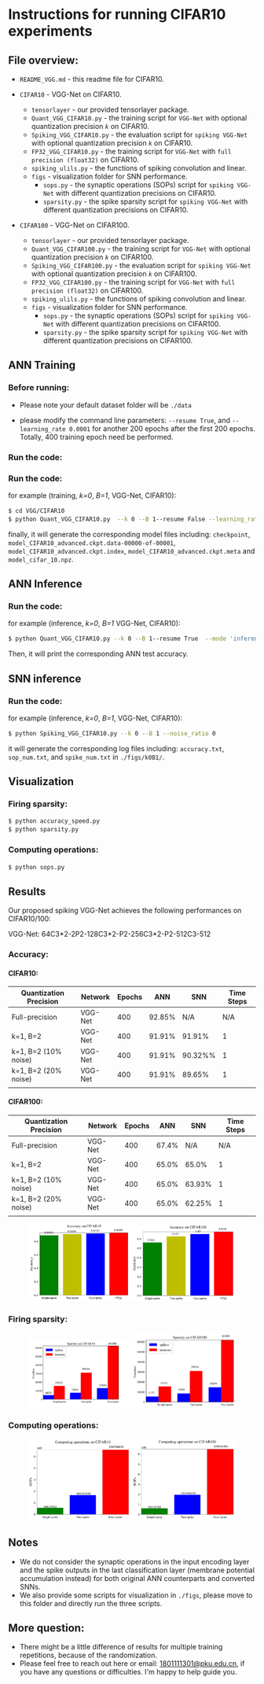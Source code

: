 # Instructions for running CIFAR10 experiments



## File overview:

- `README_VGG.md` - this readme file for CIFAR10.<br>

- `CIFAR10` - VGG-Net on CIFAR10.<br>
  - `tensorlayer` - our provided tensorlayer package.<br>
  - `Quant_VGG_CIFAR10.py` - the training script for `VGG-Net` with optional quantization precision *`k`* on CIFAR10.<br>
  - `Spiking_VGG_CIFAR10.py` - the evaluation script for `spiking VGG-Net` with optional quantization precision *`k`* on CIFAR10.<br>
  - `FP32_VGG_CIFAR10.py` - the training script for `VGG-Net` with `full precision (float32)` on CIFAR10.<br>
  - `spiking_ulils.py` - the functions of spiking convolution and linear.<br>
  - `figs` - visualization folder for SNN performance.<br>
    - `sops.py` - the synaptic operations (SOPs) script for `spiking VGG-Net` with different quantization precisions on CIFAR10.
    - `sparsity.py` - the spike sparsity script for `spiking VGG-Net` with different quantization precisions on CIFAR10.<br>


- `CIFAR100` - VGG-Net on CIFAR100.<br>
  - `tensorlayer` - our provided tensorlayer package.<br>
  - `Quant_VGG_CIFAR100.py` - the training script for `VGG-Net` with optional quantization precision *`k`* on CIFAR100.<br>
  - `Spiking_VGG_CIFAR100.py` - the evaluation script for `spiking VGG-Net` with optional quantization precision *`k`* on CIFAR100.<br>
  - `FP32_VGG_CIFAR100.py` - the training script for `VGG-Net` with `full precision (float32)` on CIFAR100.<br> 
  - `spiking_ulils.py` - the functions of spiking convolution and linear.<br>
  - `figs` - visualization folder for SNN performance.<br>
    - `sops.py` - the synaptic operations (SOPs) script for `spiking VGG-Net` with different quantization precisions on CIFAR100.
    - `sparsity.py` - the spike sparsity script for `spiking VGG-Net` with different quantization precisions on CIFAR100.<br>

## ANN Training
### **Before running**:
* Please note your default dataset folder will be `./data`

* please modify the command line parameters: `--resume True`, and `--learning_rate 0.0001` for another 200 epochs after the first 200 epochs. Totally, 400 training epoch need be performed.  

### **Run the code**:
### **Run the code**:
for example (training, *k=0*, *B=1*, VGG-Net, CIFAR10):
```sh
$ cd VGG/CIFAR10
$ python Quant_VGG_CIFAR10.py  --k 0 --B 1--resume False --learning_rate 0.001 --mode 'training'
```
finally, it will generate the corresponding model files including: `checkpoint`, `model_CIFAR10_advanced.ckpt.data-00000-of-00001`, `model_CIFAR10_advanced.ckpt.index`, `model_CIFAR10_advanced.ckpt.meta` and `model_cifar_10.npz`.

## ANN Inference
### **Run the code**:
for example (inference, *k=0*, *B=1* VGG-Net, CIFAR10):
```sh
$ python Quant_VGG_CIFAR10.py --k 0 --B 1--resume True  --mode 'inference'
```
Then, it will print the corresponding ANN test accuracy.

## SNN inference
### **Run the code**:
for example (inference, *k=0*, *B=1*, VGG-Net, CIFAR10):
```sh
$ python Spiking_VGG_CIFAR10.py --k 0 --B 1 --noise_ratio 0
```
it will generate the corresponding log files including: `accuracy.txt`, `sop_num.txt`, and `spike_num.txt` in `./figs/k0B1/`.

## Visualization

### **Firing sparsity**:
```sh
$ python accuracy_speed.py
$ python sparsity.py
```
### **Computing operations**:
```sh
$ python sops.py
```

## Results
Our proposed spiking VGG-Net achieves the following performances on CIFAR10/100:

VGG-Net: 64C3\*2-2P2-128C3\*2-P2-256C3\*2-P2-512C3-512<br>

### **Accuracy**:
#### **CIFAR10**:
| Quantization Precision  | Network | Epochs | ANN | SNN | Time Steps |
| ------------------ |---------------- | -------------- | ------------- | ------------- | ------------- |
| Full-precision | VGG-Net |   400   |  92.85% | N/A | N/A |
| k=1, B=2 | VGG-Net |   400   |  91.91% | 91.91% |  1 |
| k=1, B=2 (10% noise)| VGG-Net |   400   |  91.91% | 90.32%% |  1 |
| k=1, B=2 (20% noise) | VGG-Net |   400   |  91.91% | 89.65% |  1 |
||

#### **CIFAR100**:
| Quantization Precision  | Network | Epochs | ANN | SNN | Time Steps |
| ------------------ |---------------- | -------------- | ------------- | ------------- | ------------- |
| Full-precision | VGG-Net |   400   |  67.4% | N/A | N/A |
| k=1, B=2 | VGG-Net |   400   |  65.0% | 65.0% |  1 |
| k=1, B=2 (10% noise)| VGG-Net |   400   |  65.0% | 63.93% |  1 |
| k=1, B=2 (20% noise) | VGG-Net |   400   |  65.0% | 62.25% |  1 |
||

<figure class="half">
    <img src="./CIFAR10/figs/accuracy.png" width="50%"/><img src="./CIFAR100/figs/accuracy.png" width="50%"/>
</figure>

### **Firing sparsity**:
<figure class="half">
    <img src="./CIFAR10/figs/sparsity.png" width="50%"/><img src="./CIFAR100/figs/sparsity.png" width="50%"/>
</figure>

### **Computing operations**:
<figure class="half">
    <img src="./CIFAR10/figs/sop.png" width="50%"/><img src="./CIFAR100/figs/sop.png" width="50%"/>
</figure>

## Notes
* We do not consider the synaptic operations in the input encoding layer and the spike outputs in the last classification layer (membrane potential accumulation instead) for both original ANN counterparts and converted SNNs.<br>
* We also provide some scripts for visualization in `./figs`, please move to this folder and directly run the three scripts.

## More question:<br>
- There might be a little difference of results for multiple training repetitions, because of the randomization. 
- Please feel free to reach out here or email: 1801111301@pku.edu.cn, if you have any questions or difficulties. I'm happy to help guide you.

